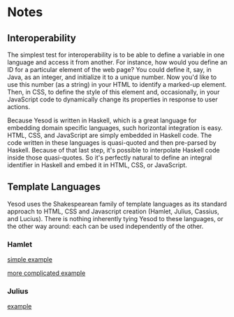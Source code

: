 # Notes

## Interoperability

The simplest test for interoperability is to be able to define a variable in one language and access
it from another. For instance, how would you define an ID for a particular element of the web page?
You could define it, say, in Java, as an integer, and initialize it to a unique number. Now you'd
like to use this number (as a string) in your HTML to identify a marked-up element. Then, in CSS, to
define the style of this element and, occasionally, in your JavaScript code to dynamically change
its properties in response to user actions.

Because Yesod is written in Haskell, which is a great language for embedding domain specific
languages, such horizontal integration is easy. HTML, CSS, and JavaScript are simply embedded in
Haskell code. The code written in these languages is quasi-quoted and then pre-parsed by Haskell.
Because of that last step, it's possible to interpolate Haskell code inside those quasi-quotes. So
it's perfectly natural to define an integral identifier in Haskell and embed it in HTML, CSS, or
JavaScript.

## Template Languages

Yesod uses the Shakespearean family of template languages as its standard approach to HTML, CSS and
Javascript creation (Hamlet, Julius, Cassius, and Lucius). There is nothing inherently tying Yesod to these languages, or the other way
around: each can be used independently of the other.

### Hamlet

[simple example](/demo/templates/profile.hamlet)

[more complicated example](/demo/templates/default-layout.hamlet)

### Julius

[example](/demo/templates/homepage.julius)
